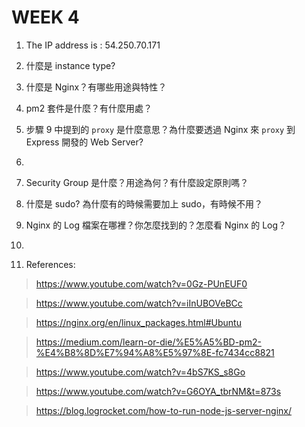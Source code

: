 # WEEK 4

1. The IP address is : 54.250.70.171

2. 什麼是 instance type?

3. 什麼是 Nginx？有哪些用途與特性？

4. pm2 套件是什麼？有什麼用處？

5. 步驟 9 中提到的 `proxy` 是什麼意思？為什麼要透過 Nginx 來 `proxy` 到 Express 開發的 Web Server?

6. 

7. Security Group 是什麼？用途為何？有什麼設定原則嗎？

8. 什麼是 sudo? 為什麼有的時候需要加上 sudo，有時候不用？

9. Nginx 的 Log 檔案在哪裡？你怎麼找到的？怎麼看 Nginx 的 Log？

10. 

11. References:

> https://www.youtube.com/watch?v=0Gz-PUnEUF0

> https://www.youtube.com/watch?v=iInUBOVeBCc

> https://nginx.org/en/linux_packages.html#Ubuntu

> https://medium.com/learn-or-die/%E5%A5%BD-pm2-%E4%B8%8D%E7%94%A8%E5%97%8E-fc7434cc8821

> https://www.youtube.com/watch?v=4bS7KS_s8Go

> https://www.youtube.com/watch?v=G6OYA_tbrNM&t=873s

> https://blog.logrocket.com/how-to-run-node-js-server-nginx/
